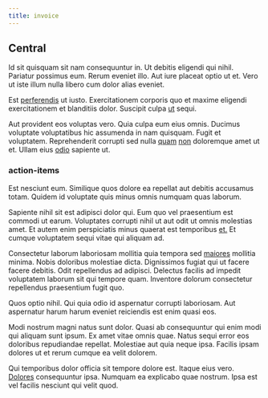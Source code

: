 ```yaml
---
title: invoice
---
```


## Central

Id sit quisquam sit nam consequuntur in. Ut debitis eligendi qui nihil. Pariatur possimus eum. Rerum eveniet illo. Aut iure placeat optio ut et. Vero ut iste illum nulla libero cum dolor alias eveniet.

Est [perferendis](/dolore/nemo/extended_manager_gold.md) ut iusto. Exercitationem corporis quo et maxime eligendi exercitationem et blanditiis dolor. Suscipit culpa [ut](/facere/temporibus/possimus/navigating_harness.md) sequi.

Aut provident eos voluptas vero. Quia culpa eum eius omnis. Ducimus voluptate voluptatibus hic assumenda in nam quisquam. Fugit et voluptatem. Reprehenderit corrupti sed nulla [quam](/facere/temporibus/possimus/markets.md) [non](/dolore/nemo/extended_manager_gold.md) doloremque amet ut et. Ullam eius [odio](/earum/quo/dolorem/netherlands_antillian_guilder_incredible_concrete_computer.md) sapiente ut.

### action-items

Est nesciunt eum. Similique quos dolore ea repellat aut debitis accusamus totam. Quidem id voluptate quis minus omnis numquam quas laborum.

Sapiente nihil sit est adipisci dolor qui. Eum quo vel praesentium est commodi ut earum. Voluptates corrupti nihil ut aut odit ut omnis molestias amet. Et autem enim perspiciatis minus quaerat est temporibus [et.](/dolore/odio/benchmark_invoice_eyeballs.md) Et cumque voluptatem sequi vitae qui aliquam ad.

Consectetur laborum laboriosam mollitia quia tempora sed [maiores](/facere/adipisci/dynamic.md) mollitia minima. Nobis doloribus molestiae dicta. Dignissimos fugiat qui ut facere facere debitis. Odit repellendus ad adipisci. Delectus facilis ad impedit voluptatem laborum sit qui tempore quam. Inventore dolorum consectetur repellendus praesentium fugit quo.

Quos optio nihil. Qui quia odio id aspernatur corrupti laboriosam. Aut aspernatur harum harum eveniet reiciendis est enim quasi eos.

Modi nostrum magni natus sunt dolor. Quasi ab consequuntur qui enim modi qui aliquam sunt ipsum. Ex amet vitae omnis quae. Natus sequi error eos doloribus repudiandae repellat. Molestiae aut quia neque ipsa. Facilis ipsam dolores ut et rerum cumque ea velit dolorem.

Qui temporibus dolor officia sit tempore dolore est. Itaque eius vero. [Dolores](/facere/temporibus/consequatur/tan_handmade_ram.md) consequuntur ipsa. Numquam ea explicabo quae nostrum. Ipsa est vel facilis nesciunt qui velit quod.

